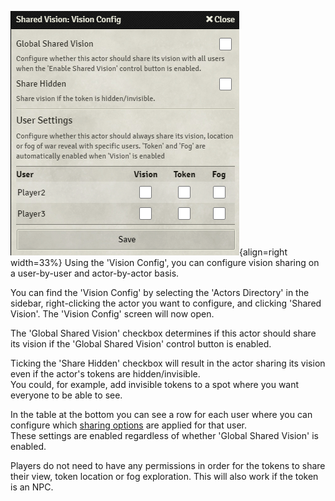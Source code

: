 ![permissionConfiguration](./img/PermissionConfiguration.png){align=right width=33%}
Using the 'Vision Config', you can configure vision sharing on a user-by-user and actor-by-actor basis.

You can find the 'Vision Config' by selecting the 'Actors Directory' in the sidebar, right-clicking the actor you want to configure, and clicking 'Shared Vision'. The 'Vision Config' screen will now open.<br>

The 'Global Shared Vision' checkbox determines if this actor should share its vision if the 'Global Shared Vision' control button is enabled.

Ticking the 'Share Hidden' checkbox will result in the actor sharing its vision even if the actor's tokens are hidden/invisible.<br>
You could, for example, add invisible tokens to a spot where you want everyone to be able to see.

In the table at the bottom you can see a row for each user where you can configure which [sharing options](sharingOptions.md) are applied for that user.<br>
These settings are enabled regardless of whether 'Global Shared Vision' is enabled.

Players do not need to have any permissions in order for the tokens to share their view, token location or fog exploration. This will also work if the token is an NPC.

